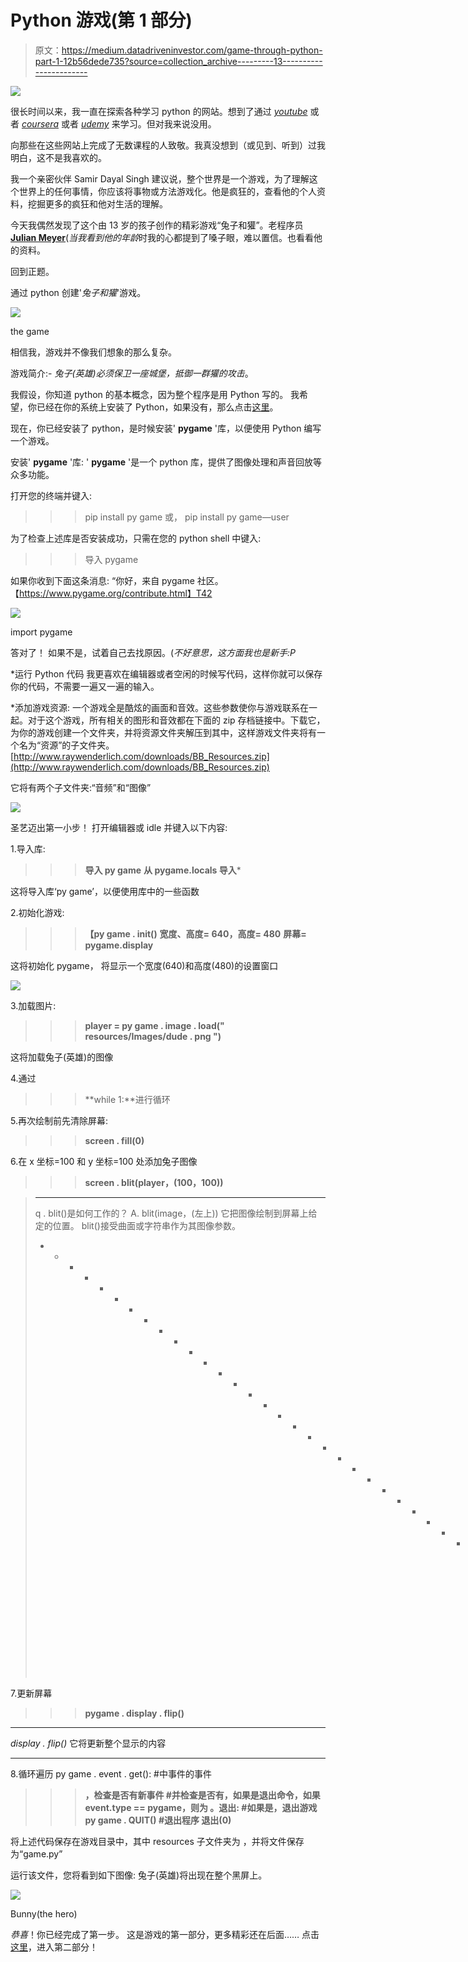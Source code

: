 # Python 游戏(第 1 部分)

> 原文：<https://medium.datadriveninvestor.com/game-through-python-part-1-12b56dede735?source=collection_archive---------13----------------------->

[![](img/36e8e9d5d3a8dec9ff40451498338954.png)](http://www.track.datadriveninvestor.com/1B9E)

很长时间以来，我一直在探索各种学习 python 的网站。想到了通过 [*youtube*](https://www.youtube.com/) 或者 [*coursera*](https://www.coursera.org/) 或者 [*udemy*](https://www.udemy.com/) 来学习。但对我来说没用。

向那些在这些网站上完成了无数课程的人致敬。我真没想到（或见到、听到）过我明白，这不是我喜欢的。

我一个亲密伙伴 Samir Dayal Singh 建议说，整个世界是一个游戏，为了理解这个世界上的任何事情，你应该将事物或方法游戏化。他是疯狂的，查看他的个人资料，挖掘更多的疯狂和他对生活的理解。

今天我偶然发现了这个由 13 岁的孩子创作的精彩游戏“兔子和獾”。老程序员[**Julian Meyer**](https://www.raywenderlich.com/?page_id=9#)(*当我看到他的年龄*时我的心都提到了嗓子眼，难以置信。也看看他的资料。

回到正题。

通过 python 创建'*兔子和獾*'游戏。

![](img/79b79600a7b6cade987799d928c33885.png)

the game

相信我，游戏并不像我们想象的那么复杂。

游戏简介:- *兔子(英雄)必须保卫一座城堡，抵御一群獾的攻击*。

我假设，你知道 python 的基本概念，因为整个程序是用 Python 写的。
我希望，你已经在你的系统上安装了 Python，如果没有，那么点击[这里](https://www.python.org/downloads/)。

现在，你已经安装了 python，是时候安装' **pygame** '库，以便使用 Python 编写一个游戏。

安装' **pygame** '库:
' **pygame** '是一个 python 库，提供了图像处理和声音回放等众多功能。

打开您的终端并键入:
>>>pip install py game
或，
>>>pip install py game—user

为了检查上述库是否安装成功，只需在您的 python shell 中键入:
> > >导入 pygame

如果你收到下面这条消息:
“你好，来自 pygame 社区。【https://www.pygame.org/contribute.html】T42

![](img/96a4d08455f48756b357a9d54793563d.png)

import pygame

答对了！
如果不是，试着自己去找原因。(*不好意思，这方面我也是新手:P*

*运行 Python 代码
我更喜欢在编辑器或者空闲的时候写代码，这样你就可以保存你的代码，不需要一遍又一遍的输入。

*添加游戏资源:
一个游戏全是酷炫的画面和音效。这些参数使你与游戏联系在一起。对于这个游戏，所有相关的图形和音效都在下面的 zip 存档链接中。下载它，为你的游戏创建一个文件夹，并将资源文件夹解压到其中，这样游戏文件夹将有一个名为“资源”的子文件夹。
[http://www.raywenderlich.com/downloads/BB_Resources.zip](http://www.raywenderlich.com/downloads/BB_Resources.zip)

它将有两个子文件夹:“音频”和“图像”

![](img/5e5f3e77dc49bad44843441b8d94d584.png)

圣艺迈出第一小步！
打开编辑器或 idle 并键入以下内容:

1.导入库:
> > > **导入 py game**
>>>**从 pygame.locals 导入***

这将导入库‘py game’，以便使用库中的一些函数

2.初始化游戏:
>>>**【py game . init()**
>>>**宽度、高度= 640，高度= 480**
>>>**屏幕= pygame.display**

这将初始化 pygame，
将显示一个宽度(640)和高度(480)的设置窗口

![](img/2bc302397bd66019afe9bbc0417eef3d.png)

3.加载图片:
>>>**player = py game . image . load(" resources/Images/dude . png ")**

这将加载兔子(英雄)的图像

4.通过
>>>**while 1:**进行循环

5.再次绘制前先清除屏幕:
>>>**screen . fill(0)**

6.在 x 坐标=100 和 y 坐标=100 处添加兔子图像
>>>**screen . blit(player，(100，100))**

> * * * * * * * * * * * * * * * * * * * * * * * * * * * * * * * * * * * * * * * * * * * * * * * * * * * * * * *
> q . blit()是如何工作的？
> A. blit(image，(左上))
> 它把图像绘制到屏幕上给定的位置。
> blit()接受曲面或字符串作为其图像参数。
> * * * * * * * * * * * * * * * * * * * * * * * * * * * * * * * * * * * * * * * * *。

7.更新屏幕
>>>**pygame . display . flip()**
* * * * * * * * * * * * * * * * * * * * * * * * * * * * *
*display . flip()*
它将更新整个显示的内容
* * * * * * * * * * * * * * * * * * * * * * * * * * * * * * *

8.循环遍历 py game . event . get():
#中事件的事件
> > > **，检查是否有新事件
#并检查是否有，如果是退出命令，如果 event.type == pygame，则为
> > > **。退出:**
#如果是，退出游戏
>>>**py game . QUIT()**
#退出程序
> > > **退出(0)****

将上述代码保存在游戏目录中，其中 resources 子文件夹为
，并将文件保存为“game.py”

运行该文件，您将看到如下图像:
兔子(英雄)将出现在整个黑屏上。

![](img/2ac607c3b2942663ecd59bb9ec99ee0d.png)

Bunny(the hero)

*恭喜*！你已经完成了第一步。
这是游戏的第一部分，更多精彩还在后面……
点击[这里](https://medium.com/@asishraz/gaming-through-python-part-2-4943da88355c)，进入第二部分！